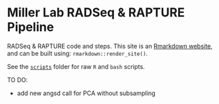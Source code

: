 # Miller Lab RADSeq & RAPTURE Pipeline

RADSeq & RAPTURE code and steps. This site is an [Rmarkdown website](http://rmarkdown.rstudio.com/rmarkdown_websites.html), and can be built using: `rmarkdown::render_site()`.

See the [`scripts`](https://github.com/ryanpeek/radseq/tree/master/scripts) folder for raw `R` and `bash` scripts.

TO DO:

 - add new angsd call for PCA without subsampling
